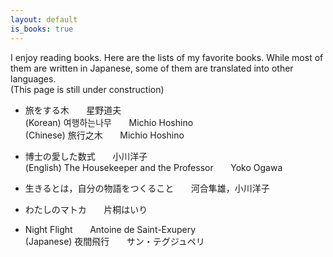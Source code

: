 ```yaml
---
layout: default
is_books: true
---
```


I enjoy reading books. Here are the lists of my favorite books. While most of them are written in Japanese, some of them are translated into other languages.  
(This page is still under construction)


* 旅をする木 &nbsp;&nbsp;&nbsp;&nbsp;&nbsp; 星野道夫  
  (Korean) 여행하는나무 &nbsp;&nbsp;&nbsp;&nbsp;&nbsp;  Michio Hoshino  
  (Chinese) 旅行之木 &nbsp;&nbsp;&nbsp;&nbsp;&nbsp;   Michio Hoshino

* 博士の愛した数式 &nbsp;&nbsp;&nbsp;&nbsp;&nbsp;  小川洋子  
  (English) The Housekeeper and the Professor &nbsp;&nbsp;&nbsp;&nbsp;&nbsp;  Yoko Ogawa

* 生きるとは，自分の物語をつくること &nbsp;&nbsp;&nbsp;&nbsp;&nbsp;  河合隼雄，小川洋子　　

* わたしのマトカ &nbsp;&nbsp;&nbsp;&nbsp;&nbsp;  片桐はいり

* Night Flight &nbsp;&nbsp;&nbsp;&nbsp;&nbsp;  Antoine de Saint-Exupery  
  (Japanese) 夜間飛行 &nbsp;&nbsp;&nbsp;&nbsp;&nbsp;  サン・テグジュペリ



